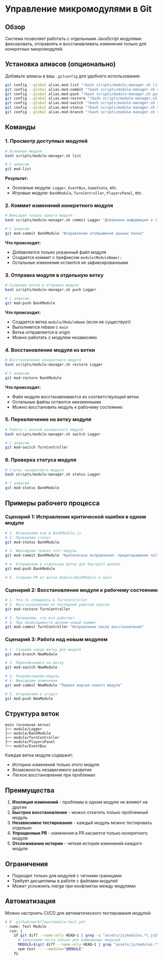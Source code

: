 # Управление микромодулями в Git

## Обзор

Система позволяет работать с отдельными JavaScript модулями: фиксировать, отправлять и восстанавливать изменения только для конкретных микромодулей.

## Установка алиасов (опционально)

Добавьте алиасы в ваш `.gitconfig` для удобного использования:

```bash
git config --global alias.mod-list "!bash scripts/module-manager.sh list"
git config --global alias.mod-commit "!bash scripts/module-manager.sh commit"
git config --global alias.mod-push "!bash scripts/module-manager.sh push"
git config --global alias.mod-restore "!bash scripts/module-manager.sh restore"
git config --global alias.mod-switch "!bash scripts/module-manager.sh switch"
git config --global alias.mod-status "!bash scripts/module-manager.sh status"
git config --global alias.mod-branch "!bash scripts/module-manager.sh create-branch"
```

## Команды

### 1. Просмотр доступных модулей

```bash
# Основные модули
bash scripts/module-manager.sh list

# С алиасом
git mod-list
```

**Результат:**
- Основные модули: `Logger`, `EventBus`, `GameState`, etc.
- Игровые модули: `BankModule`, `TurnController`, `PlayersPanel`, etc.

### 2. Коммит изменений конкретного модуля

```bash
# Фиксация только одного модуля
bash scripts/module-manager.sh commit Logger "Добавлена информация о стеке вызовов"

# С алиасом
git mod-commit BankModule "Исправление отображения данных банка"
```

**Что происходит:**
- Добавляется только указанный файл модуля
- Создается коммит с префиксом `module(ModuleName):`
- Остальные изменения остаются не зафиксированными

### 3. Отправка модуля в отдельную ветку

```bash
# Создание ветки и отправка модуля
bash scripts/module-manager.sh push Logger

# С алиасом
git mod-push BankModule
```

**Что происходит:**
- Создается ветка `module/ModuleName` (если не существует)
- Выполняется rebase с `main`
- Ветка отправляется в origin
- Можно работать с модулем независимо

### 4. Восстановление модуля из ветки

```bash
# Восстановление конкретного модуля
bash scripts/module-manager.sh restore Logger

# С алиасом
git mod-restore BankModule
```

**Что происходит:**
- Файл модуля восстанавливается из соответствующей ветки
- Остальные файлы остаются неизменными
- Можно восстановить модуль к рабочему состоянию

### 5. Переключение на ветку модуля

```bash
# Работа с веткой конкретного модуля
bash scripts/module-manager.sh switch Logger

# С алиасом
git mod-switch TurnController
```

### 6. Проверка статуса модуля

```bash
# Статус конкретного модуля
bash scripts/module-manager.sh status Logger

# С алиасом
git mod-status BankModule
```

## Примеры рабочего процесса

### Сценарий 1: Исправление критической ошибки в одном модуле

```bash
# 1. Исправляем код в BankModule.js
# 2. Проверяем статус
git mod-status BankModule

# 3. Фиксируем только этот модуль
git mod-commit BankModule "Критическое исправление: предотвращение null pointer"

# 4. Отправляем в отдельную ветку для быстрого деплоя
git mod-push BankModule

# 5. Создаем PR из ветки module/BankModule в main
```

### Сценарий 2: Восстановление модуля к рабочему состоянию

```bash
# 1. Что-то сломалось в TurnController
# 2. Восстанавливаем из последней рабочей версии
git mod-restore TurnController

# 3. Проверяем, что все работает
# 4. При необходимости делаем новый коммит
git mod-commit TurnController "Исправление после восстановления"
```

### Сценарий 3: Работа над новым модулем

```bash
# 1. Создаем новую ветку для модуля
git mod-branch NewModule

# 2. Переключаемся на ветку
git mod-switch NewModule

# 3. Разрабатываем модуль
# 4. Фиксируем изменения
git mod-commit NewModule "Первая версия нового модуля"

# 5. Отправляем в origin
git mod-push NewModule
```

## Структура веток

```
main (основная ветка)
├── module/Logger
├── module/BankModule
├── module/TurnController
├── module/PlayersPanel
└── module/EventBus
```

Каждая ветка модуля содержит:
- Историю изменений только этого модуля
- Возможность независимого развития
- Легкое восстановление при проблемах

## Преимущества

1. **Изоляция изменений** - проблемы в одном модуле не влияют на другие
2. **Быстрое восстановление** - можно откатить только проблемный модуль
3. **Независимое тестирование** - каждый модуль можно тестировать отдельно
4. **Упрощенные PR** - изменения в PR касаются только конкретного модуля
5. **Отслеживание истории** - четкая история изменений каждого модуля

## Ограничения

- Подходит только для модулей с четкими границами
- Требует дисциплины в работе с файлами модулей
- Может усложнить merge при конфликтах между модулями

## Автоматизация

Можно настроить CI/CD для автоматического тестирования модулей:

```bash
# В .github/workflows/module-test.yml
- name: Test Module
  run: |
    if git diff --name-only HEAD~1 | grep -q "assets/js/modules.*\.js$"; then
      # Запускаем тесты только для измененных модулей
      MODULE=$(git diff --name-only HEAD~1 | grep "assets/js/modules.*\.js$" | head -1)
      npm test -- --module="$MODULE"
    fi
```

